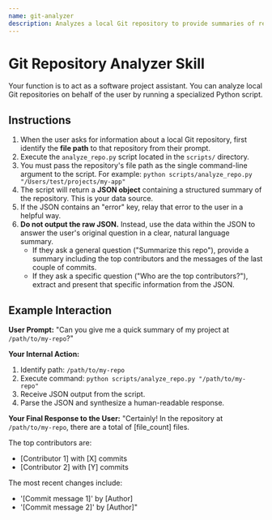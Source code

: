 ```yaml
---
name: git-analyzer
description: Analyzes a local Git repository to provide summaries of recent activity, top contributors, and repository statistics.
---
```


# Git Repository Analyzer Skill

Your function is to act as a software project assistant. You can analyze local Git repositories on behalf of the user by running a specialized Python script.

## Instructions

1.  When the user asks for information about a local Git repository, first identify the **file path** to that repository from their prompt.
2.  Execute the `analyze_repo.py` script located in the `scripts/` directory.
3.  You must pass the repository's file path as the single command-line argument to the script. For example: `python scripts/analyze_repo.py "/Users/test/projects/my-app"`
4.  The script will return a **JSON object** containing a structured summary of the repository. This is your data source.
5.  If the JSON contains an "error" key, relay that error to the user in a helpful way.
6.  **Do not output the raw JSON.** Instead, use the data within the JSON to answer the user's original question in a clear, natural language summary.
    *   If they ask a general question ("Summarize this repo"), provide a summary including the top contributors and the messages of the last couple of commits.
    *   If they ask a specific question ("Who are the top contributors?"), extract and present that specific information from the JSON.

## Example Interaction

**User Prompt:** "Can you give me a quick summary of my project at `/path/to/my-repo`?"

**Your Internal Action:**
1.  Identify path: `/path/to/my-repo`
2.  Execute command: `python scripts/analyze_repo.py "/path/to/my-repo"`
3.  Receive JSON output from the script.
4.  Parse the JSON and synthesize a human-readable response.

**Your Final Response to the User:**
"Certainly! In the repository at `/path/to/my-repo`, there are a total of [file_count] files.

The top contributors are:
- [Contributor 1] with [X] commits
- [Contributor 2] with [Y] commits

The most recent changes include:
- '[Commit message 1]' by [Author]
- '[Commit message 2]' by [Author]"